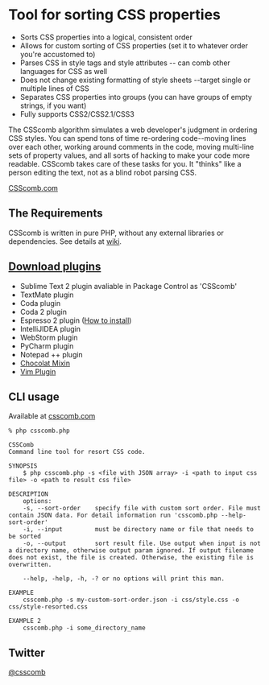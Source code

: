 # Tool for sorting CSS properties

* Sorts CSS properties into a logical, consistent order
* Allows for custom sorting of CSS properties (set it to whatever order you're accustomed to)
* Parses CSS in style tags and style attributes -- can comb other languages for CSS as well
* Does not change existing formatting of style sheets --target single or multiple lines of CSS
* Separates CSS properties into groups (you can have groups of empty strings, if you want)
* Fully supports CSS2/CSS2.1/CSS3

The CSScomb algorithm simulates a web developer's judgment in ordering CSS styles. You can spend tons of time re-ordering code--moving lines over each other, working around comments in the code, moving multi-line sets of property values, and all sorts of hacking to make your code more readable. CSScomb takes care of these tasks for you. It "thinks" like a person editing the text, not as a blind robot parsing CSS.

[CSScomb.com](http://csscomb.com/)


## The Requirements

CSScomb is written in pure PHP, without any external libraries or dependencies.
See details at [wiki](https://github.com/miripiruni/CSScomb/wiki/Requirements).


[Download plugins](http://csscomb.com/#downloads)
--------

 * Sublime Text 2 plugin avaliable in Package Control as 'CSScomb'
 * TextMate plugin
 * Coda plugin
 * Coda 2 plugin
 * Espresso 2 plugin ([How to install](https://github.com/miripiruni/CSScomb/blob/master/src/plugins/csscomb.sugar/README.markdown))
 * IntelliJIDEA plugin
 * WebStorm plugin
 * PyCharm plugin
 * Notepad ++ plugin
 * [Chocolat Mixin](https://github.com/drudge/csscomb.chocmixin)
 * [Vim Plugin](https://github.com/miripiruni/CSScomb-for-Vim)

CLI usage
---

Available at [csscomb.com](http://csscomb.com)


```
% php csscomb.php

CSSComb
Command line tool for resort CSS code.

SYNOPSIS
    $ php csscomb.php -s <file with JSON array> -i <path to input css file> -o <path to result css file>

DESCRIPTION
    options:
    -s, --sort-order    specify file with custom sort order. File must contain JSON data. For detail information run 'csscomb.php --help-sort-order'
    -i, --input         must be directory name or file that needs to be sorted
    -o, --output        sort result file. Use output when input is not a directory name, otherwise output param ignored. If output filename does not exist, the file is created. Otherwise, the existing file is overwritten.

    --help, -help, -h, -? or no options will print this man.

EXAMPLE
    csscomb.php -s my-custom-sort-order.json -i css/style.css -o css/style-resorted.css

EXAMPLE 2
    csscomb.php -i some_directory_name
```

Twitter
-------
[@csscomb](http://twitter.com/csscomb/)
